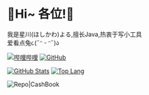 # 💎Hi~ 各位!💎
我是星川(ほしかわ)よる,擅长Java,热衷于写小工具  
爱看点兔૮(˶ᵔ ᵕ ᵔ˶)ა

[![哔哩哔哩](https://img.shields.io/badge/哔哩哔哩-星川よる-blue.svg?logo=bilibili)](https://space.bilibili.com/3493294482917876)
[![GitHub](https://img.shields.io/badge/GitHub-星川よる-blue.svg?logo=github)](https://github.com/HoshikawaYoru)


[![GitHub Stats](https://github-readme-stats.vercel.app/api?username=HoshikawaYoru&count_private=true&show_icons=true&locale=cn)](https://github.com/HoshikawaYoru)
[![Top Lang](https://github-readme-stats.vercel.app/api/top-langs/?username=HoshikawaYoru&count_private=true&show_icons=true&locale=cn)](https://github.com/HoshikawaYoru)

![Repo|CashBook](https://github-readme-stats.vercel.app/api/pin?username=HoshikawaYoru&repo=CashBook)